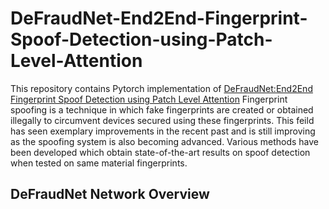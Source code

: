 # DeFraudNet-End2End-Fingerprint-Spoof-Detection-using-Patch-Level-Attention
This repository contains Pytorch implementation of [DeFraudNet:End2End Fingerprint Spoof Detection using Patch Level Attention](https://ieeexplore.ieee.org/iel7/9087828/9093261/09093397.pdf)
Fingerprint spoofing is a technique in which fake fingerprints are created or obtained illegally to circumvent devices secured using these fingerprints. This feild has seen exemplary improvements in the recent past and is still improving as the spoofing system is also becoming advanced. Various methods have been developed which obtain state-of-the-art results on spoof detection when tested on same material fingerprints.
## DeFraudNet Network Overview

